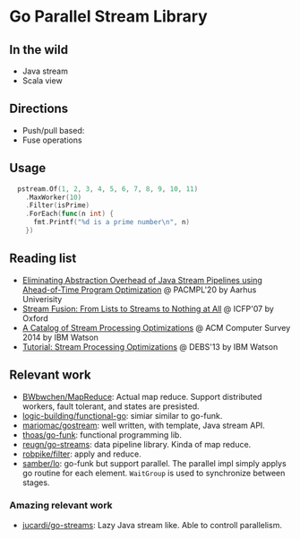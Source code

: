 # Go Parallel Stream Library

## In the wild

* Java stream
* Scala view


## Directions

* Push/pull based:
* Fuse operations



## Usage

```go
  pstream.Of(1, 2, 3, 4, 5, 6, 7, 8, 9, 10, 11)
    .MaxWorker(10)
    .Filter(isPrime)
    .ForEach(func(n int) {
      fmt.Printf("%d is a prime number\n", n)
    })
```


## Reading list

* [Eliminating Abstraction Overhead of Java Stream Pipelines using Ahead-of-Time Program Optimization](https://cs.au.dk/~amoeller/papers/streamliner/paper.pdf) @ PACMPL'20 by Aarhus Univerisity
* [Stream Fusion: From Lists to Streams to Nothing at All](https://dl.acm.org/doi/pdf/10.1145/1291220.1291199) @ ICFP'07 by Oxford
* [A Catalog of Stream Processing Optimizations](https://dl.acm.org/doi/pdf/10.1145/2528412) @ ACM Computer Survey 2014 by IBM Watson
* [Tutorial: Stream Processing Optimizations](https://dl.acm.org/doi/pdf/10.1145/2488222.2488268) @ DEBS'13 by IBM Watson

## Relevant work

* [BWbwchen/MapReduce](https://github.com/BWbwchen/MapReduce): Actual map reduce. Support distributed workers, fault tolerant, and states are presisted.
* [logic-building/functional-go](https://github.com/logic-building/functional-go): simiar similar to go-funk.
* [mariomac/gostream](https://github.com/mariomac/gostream): well written, with template, Java stream API.
* [thoas/go-funk](https://github.com/thoas/go-funk): functional programming lib.
* [reugn/go-streams](https://github.com/reugn/go-streams): data pipeline library. Kinda of map reduce.
* [robpike/filter](https://github.com/robpike/filter): apply and reduce.
* [samber/lo](https://github.com/samber/lo): go-funk but support parallel. The parallel impl simply applys go routine for each element. `WaitGroup` is used to synchronize between stages.

### Amazing relevant work

* [jucardi/go-streams](https://github.com/jucardi/go-streams): Lazy Java stream like. Able to controll parallelism.
